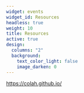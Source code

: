 ```yaml
---
widget: events
widget_id: Resources
headless: true
weight: 10
title: Resources
active: true
design:
  columns: "2"
  background:
    text_color_light: false
    image_darken: 0
---
```

https://colah.github.io/ 